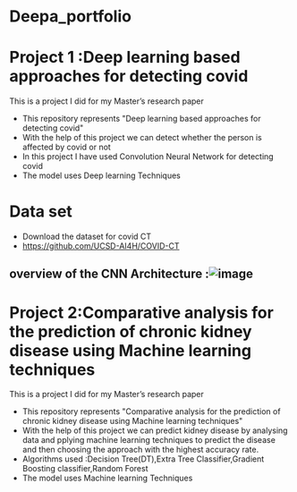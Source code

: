 # Deepa_portfolio
# Project 1 :Deep learning based approaches for detecting covid
This is a project I did for my Master’s research paper
* This repository represents "Deep learning based approaches for detecting covid"
*	With the help of this project we can detect whether the person is affected by covid or not
* In this project I have used Convolution Neural Network for detecting covid
* The model uses Deep learning Techniques
# Data set 
*   Download the dataset for covid CT
*   https://github.com/UCSD-AI4H/COVID-CT
## overview of the CNN Architecture :![image](https://user-images.githubusercontent.com/130546432/233674282-ec112015-1ace-4587-9ce0-911969ad2e34.png)

# Project 2:Comparative analysis for the prediction of chronic kidney disease using Machine learning techniques
This is a project I did for my Master’s research paper
* This repository represents "Comparative analysis for the prediction of chronic kidney disease using Machine learning techniques"
* With the help of this project we can predict kidney disease by analysing data and pplying machine learning techniques to predict the disease and then choosing the approach with the highest accuracy rate.
* Algorithms used :Decision Tree(DT),Extra Tree Classifier,Gradient Boosting classifier,Random Forest
* The model uses Machine learning Techniques


